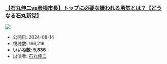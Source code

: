 ### [【石丸伸二vs彦根市長】トップに必要な嫌われる勇気とは？【どうなる石丸新党】](https://www.youtube.com/watch?v=1f0CqBbjfMU)
[![](https://img.youtube.com/vi/1f0CqBbjfMU/sddefault.jpg)](https://www.youtube.com/watch?v=1f0CqBbjfMU)
-   公開日: 2024-08-14
-   視聴数: 166,219
-   **いいね数: 5,836**
-   出演者: [石丸伸二](/rehacq_fan/people/石丸伸二 "wikilink")
